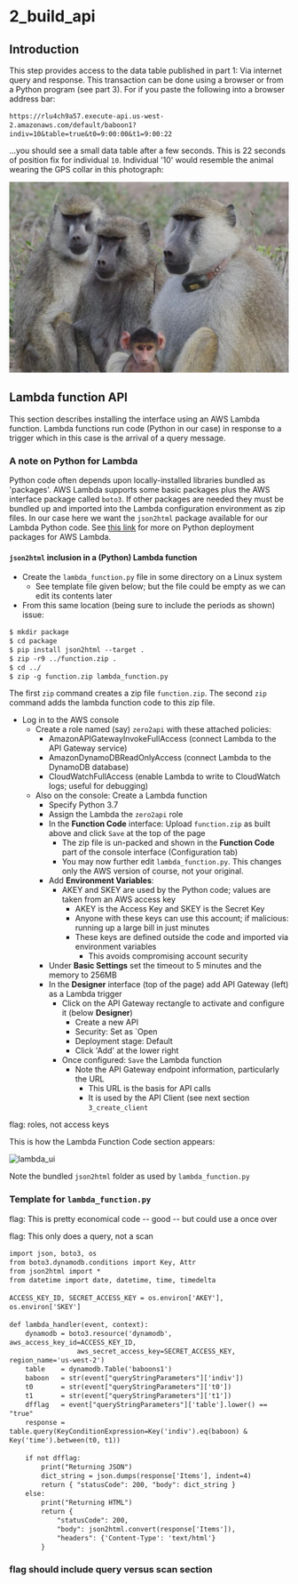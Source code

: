 # 2_build_api 


## Introduction

This step provides access to the data table published in part 1: Via internet query and response. 
This transaction can be done using a browser or from a Python program (see part 3). For if you paste 
the following into a browser address bar:

```
https://rlu4ch9a57.execute-api.us-west-2.amazonaws.com/default/baboon1?indiv=10&table=true&t0=9:00:00&t1=9:00:22
```

...you should see a small data table after a few seconds. This is 22 seconds of position fix for individual `10`.
Individual '10' would resemble the animal wearing the GPS collar in this photograph:


<img src="https://github.com/robfatland/Zero2API/blob/master/2_build_api/baboons.png" alt="Amboseli baboons" width="550"/>



## Lambda function API

This section describes installing the interface using an AWS Lambda function. 
Lambda functions run code (Python in our case) in response to a trigger which in
this case is the arrival of a query message. 


### A note on Python for Lambda


Python code often depends upon locally-installed libraries bundled as 'packages'. AWS Lambda supports some
basic packages plus the AWS interface package called `boto3`. If other packages are needed they must be 
bundled up and imported into the Lambda configuration environment as zip files. In our case here we want
the `json2html` package available for our Lambda Python code. See 
[this link](https://docs.aws.amazon.com/lambda/latest/dg/lambda-python-how-to-create-deployment-package.html#python-package-dependencies)
for more on Python deployment packages for AWS Lambda.

#### `json2html` inclusion in a (Python) Lambda function


- Create the `lambda_function.py` file in some directory on a Linux system
  - See template file given below; but the file could be empty as we can edit its contents later
- From this same location (being sure to include the periods as shown) issue:

```
$ mkdir package
$ cd package
$ pip install json2html --target .
$ zip -r9 ../function.zip .
$ cd ../
$ zip -g function.zip lambda_function.py
```

The first `zip` command creates a zip file `function.zip`. The second `zip` command adds the lambda function 
code to this zip file. 


- Log in to the AWS console 
  - Create a role named (say) `zero2api` with these attached policies:
    - AmazonAPIGatewayInvokeFullAccess (connect Lambda to the API Gateway service)
    - AmazonDynamoDBReadOnlyAccess     (connect Lambda to the DynamoDB database)
    - CloudWatchFullAccess             (enable Lambda to write to CloudWatch logs; useful for debugging)
  - Also on the console: Create a Lambda function
    - Specify Python 3.7 
    - Assign the Lambda the `zero2api` role
    - In the **Function Code** interface: Upload `function.zip` as built above and click `Save` at the top of the page
      - The zip file is un-packed and shown in the **Function Code** part of the console interface (Configuration tab)
      - You may now further edit `lambda_function.py`. This changes only the AWS version of course, not your original.
    - Add **Environment Variables**:
      - AKEY and SKEY are used by the Python code; values are taken from an AWS access key
        - AKEY is the Access Key and SKEY is the Secret Key
        - Anyone with these keys can use this account; if malicious: running up a large bill in just minutes
        - These keys are defined outside the code and imported via environment variables
          - This avoids compromising account security
    - Under **Basic Settings** set the timeout to 5 minutes and the memory to 256MB
    - In the **Designer** interface (top of the page) add API Gateway (left) as a Lambda trigger
      - Click on the API Gateway rectangle to activate and configure it (below **Designer**)
        - Create a new API
        - Security: Set as `Open  
        - Deployment stage: Default
        - Click 'Add' at the lower right
      - Once configured: `Save` the Lambda function
        - Note the API Gateway endpoint information, particularly the URL
          - This URL is the basis for API calls
          - It is used by the API Client (see next section `3_create_client`


flag: roles, not access keys


This is how the Lambda Function Code section appears:


![lambda_ui](https://i.imgur.com/9KFK665.png)


Note the bundled `json2html` folder as used by `lambda_function.py`


### Template for `lambda_function.py`


flag: This is pretty economical code -- good -- but could use a once over

flag: This only does a query, not a scan

```
import json, boto3, os
from boto3.dynamodb.conditions import Key, Attr
from json2html import *
from datetime import date, datetime, time, timedelta

ACCESS_KEY_ID, SECRET_ACCESS_KEY = os.environ['AKEY'], os.environ['SKEY']

def lambda_handler(event, context):
    dynamodb = boto3.resource('dynamodb', aws_access_key_id=ACCESS_KEY_ID, 
                 aws_secret_access_key=SECRET_ACCESS_KEY, region_name='us-west-2')
    table    = dynamodb.Table('baboons1')
    baboon   = str(event["queryStringParameters"]['indiv'])
    t0       = str(event["queryStringParameters"]['t0'])
    t1       = str(event["queryStringParameters"]['t1'])
    dfflag   = event["queryStringParameters"]['table'].lower() == "true"
    response = table.query(KeyConditionExpression=Key('indiv').eq(baboon) & Key('time').between(t0, t1))

    if not dfflag:
        print("Returning JSON")
        dict_string = json.dumps(response['Items'], indent=4)
        return { "statusCode": 200, "body": dict_string }
    else:
        print("Returning HTML")
        return { 
            "statusCode": 200, 
            "body": json2html.convert(response['Items']),  
            "headers": {'Content-Type': 'text/html'}
        }
```


### flag should include query versus scan section

